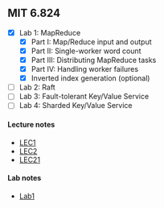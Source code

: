 ## MIT 6.824

- [x] Lab 1: MapReduce
    - [x] Part I: Map/Reduce input and output
    - [x] Part II: Single-worker word count
    - [x] Part III: Distributing MapReduce tasks
    - [x] Part IV: Handling worker failures
    - [x] Inverted index generation (optional)
- [ ] Lab 2: Raft
- [ ] Lab 3: Fault-tolerant Key/Value Service
- [ ] Lab 4: Sharded Key/Value Service

#### Lecture notes
- [LEC1](Lec-notes/Lec1.md)
- [LEC2](Lec-notes/Lec2.md)
- [LEC21](Lec-notes/lec24.md)

#### Lab notes
- [Lab1](Lab-notes/MapReduce.md)
